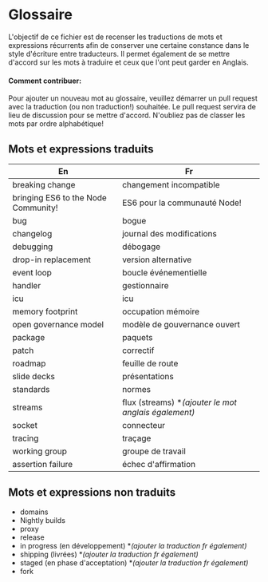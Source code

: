 # Glossaire

L'objectif de ce fichier est de recenser les traductions de mots et expressions récurrents afin de conserver une certaine constance dans le style d'écriture entre traducteurs.
Il permet également de se mettre d'accord sur les mots à traduire et ceux que l'ont peut garder en Anglais.

#### Comment contribuer:

Pour ajouter un nouveau mot au glossaire, veuillez démarrer un pull request avec la traduction (ou non traduction!) souhaitée. Le pull request servira de lieu de discussion pour se mettre d'accord.
N'oubliez pas de classer les mots par ordre alphabétique!

## Mots et expressions traduits

En | Fr  
---|---
breaking change                     | changement incompatible
bringing ES6 to the Node Community! | ES6 pour la communauté Node! 
bug                                 | bogue
changelog                           | journal des modifications
debugging                           | débogage
drop-in replacement                 | version alternative 
event loop                          | boucle événementielle
handler                             | gestionnaire
icu                                 | icu
memory footprint                    | occupation mémoire
open governance model               | modèle de gouvernance ouvert 
package                             | paquets
patch                               | correctif
roadmap                             | feuille de route
slide decks                         | présentations
standards                           | normes
streams                             | flux (streams) **(*ajouter le mot anglais également)**
socket                              | connecteur
tracing                             | traçage
working group                       | groupe de travail
assertion failure                   | échec d'affirmation

## Mots et expressions non traduits

* domains
* Nightly builds
* proxy
* release
* in progress (en développement) **(*ajouter la traduction fr également)**
* shipping (livrées) **(*ajouter la traduction fr également)**
* staged (en phase d'acceptation) **(*ajouter la traduction fr également)**
* fork
